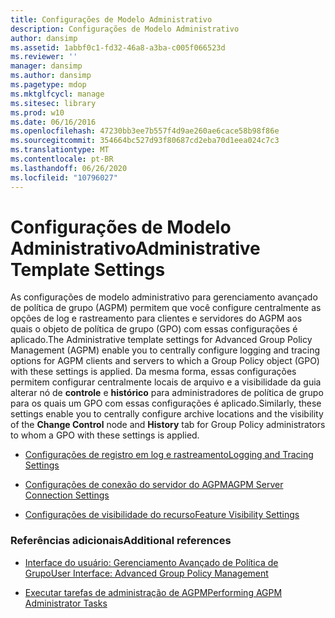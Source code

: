 ```yaml
---
title: Configurações de Modelo Administrativo
description: Configurações de Modelo Administrativo
author: dansimp
ms.assetid: 1abbf0c1-fd32-46a8-a3ba-c005f066523d
ms.reviewer: ''
manager: dansimp
ms.author: dansimp
ms.pagetype: mdop
ms.mktglfcycl: manage
ms.sitesec: library
ms.prod: w10
ms.date: 06/16/2016
ms.openlocfilehash: 47230bb3ee7b557f4d9ae260ae6cace58b98f86e
ms.sourcegitcommit: 354664bc527d93f80687cd2eba70d1eea024c7c3
ms.translationtype: MT
ms.contentlocale: pt-BR
ms.lasthandoff: 06/26/2020
ms.locfileid: "10796027"
---
```

# <span data-ttu-id="4b1cb-103">Configurações de Modelo Administrativo</span><span class="sxs-lookup"><span data-stu-id="4b1cb-103">Administrative Template Settings</span></span>


<span data-ttu-id="4b1cb-104">As configurações de modelo administrativo para gerenciamento avançado de política de grupo (AGPM) permitem que você configure centralmente as opções de log e rastreamento para clientes e servidores do AGPM aos quais o objeto de política de grupo (GPO) com essas configurações é aplicado.</span><span class="sxs-lookup"><span data-stu-id="4b1cb-104">The Administrative template settings for Advanced Group Policy Management (AGPM) enable you to centrally configure logging and tracing options for AGPM clients and servers to which a Group Policy object (GPO) with these settings is applied.</span></span> <span data-ttu-id="4b1cb-105">Da mesma forma, essas configurações permitem configurar centralmente locais de arquivo e a visibilidade da guia alterar nó de **controle** e **histórico** para administradores de política de grupo para os quais um GPO com essas configurações é aplicado.</span><span class="sxs-lookup"><span data-stu-id="4b1cb-105">Similarly, these settings enable you to centrally configure archive locations and the visibility of the **Change Control** node and **History** tab for Group Policy administrators to whom a GPO with these settings is applied.</span></span>

-   [<span data-ttu-id="4b1cb-106">Configurações de registro em log e rastreamento</span><span class="sxs-lookup"><span data-stu-id="4b1cb-106">Logging and Tracing Settings</span></span>](logging-and-tracing-settings.md)

-   [<span data-ttu-id="4b1cb-107">Configurações de conexão do servidor do AGPM</span><span class="sxs-lookup"><span data-stu-id="4b1cb-107">AGPM Server Connection Settings</span></span>](agpm-server-connection-settings.md)

-   [<span data-ttu-id="4b1cb-108">Configurações de visibilidade do recurso</span><span class="sxs-lookup"><span data-stu-id="4b1cb-108">Feature Visibility Settings</span></span>](feature-visibility-settings.md)

### <span data-ttu-id="4b1cb-109">Referências adicionais</span><span class="sxs-lookup"><span data-stu-id="4b1cb-109">Additional references</span></span>

-   [<span data-ttu-id="4b1cb-110">Interface do usuário: Gerenciamento Avançado de Política de Grupo</span><span class="sxs-lookup"><span data-stu-id="4b1cb-110">User Interface: Advanced Group Policy Management</span></span>](user-interface-advanced-group-policy-management.md)

-   [<span data-ttu-id="4b1cb-111">Executar tarefas de administração de AGPM</span><span class="sxs-lookup"><span data-stu-id="4b1cb-111">Performing AGPM Administrator Tasks</span></span>](performing-agpm-administrator-tasks.md)

 

 





